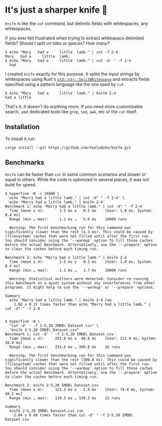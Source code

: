 # It's just a sharper knife 🔪

`knife` is like the `cut` command, but delimits fields with whitespaces, any whitespaces.

If you ever felt frustrated when trying to extract whitespace delimited fields? _Should I split on tabs or spaces? How many?_

```shell
$ echo "Mary   had a     little  lamb." | cut -f 2-4   
Mary   had a     little  lamb.
$ echo "Mary   had a     little  lamb." | cut -d' ' -f 2-4
  had
```

I created `knife` exactly for this purpose. It splits the input strings by whitespaces using Rust's [`std::str::SplitWhitespace`]
and extracts fields specified using a pattern language like the one used by `cut`.

```shell
$ echo "Mary   had a     little  lamb." | knife 2-4   
had a little
```

That's it, it doesn't do anything more. If you need more customizable search, use dedicated tools like
`grep`, `sed`, `awk`, etc or the `cut` itself.

## Installation

To install it run:

```shell
cargo install --git https://github.com/twolodzko/knife.git
```

## Benchmarks

`knife` can be faster than `cut` in some common scenarios and slower or equal in others. While the code is optimized in
several places, it was not build for speed.

```shell
$ hyperfine -N -r 10000 \
 'echo "Marry had a little lamb." | cut -d" " -f 2-4' \
 'echo "Marry had a little lamb." | knife 2-4'
Benchmark 1: echo "Marry had a little lamb." | cut -d" " -f 2-4
  Time (mean ± σ):       1.5 ms ±   0.2 ms    [User: 1.0 ms, System: 0.4 ms]
  Range (min … max):     1.1 ms …   5.0 ms    10000 runs
 
  Warning: The first benchmarking run for this command was significantly slower than the rest (4.3 ms). This could be caused by (filesystem) caches that were not filled until after the first run. You should consider using the '--warmup' option to fill those caches before the actual benchmark. Alternatively, use the '--prepare' option to clear the caches before each timing run.
 
Benchmark 2: echo "Marry had a little lamb." | knife 2-4
  Time (mean ± σ):       1.5 ms ±   0.1 ms    [User: 1.0 ms, System: 0.4 ms]
  Range (min … max):     1.1 ms …   3.7 ms    10000 runs
 
  Warning: Statistical outliers were detected. Consider re-running this benchmark on a quiet system without any interferences from other programs. It might help to use the '--warmup' or '--prepare' options.
 
Summary
  echo "Marry had a little lamb." | knife 2-4 ran
    1.00 ± 0.17 times faster than echo "Marry had a little lamb." | cut -d" " -f 2-4


$ hyperfine -N \
  "cut -d' ' -f 2-5,20 IMDB\ Dataset.csv" \
  "knife 2-5,20 IMDB\ Dataset.csv"                                   
Benchmark 1: cut -d' ' -f 2-5,20 IMDB\ Dataset.csv
  Time (mean ± σ):     252.0 ms ±  48.8 ms    [User: 211.9 ms, System: 38.4 ms]
  Range (min … max):   233.6 ms … 390.8 ms    10 runs
 
  Warning: The first benchmarking run for this command was significantly slower than the rest (390.8 ms). This could be caused by (filesystem) caches that were not filled until after the first run. You should consider using the '--warmup' option to fill those caches before the actual benchmark. Alternatively, use the '--prepare' option to clear the caches before each timing run.
 
Benchmark 2: knife 2-5,20 IMDB\ Dataset.csv
  Time (mean ± σ):     123.3 ms ±   2.4 ms    [User: 74.8 ms, System: 48.2 ms]
  Range (min … max):   119.5 ms … 130.3 ms    23 runs
 
Summary
  knife 2-5,20 IMDB\ Dataset.csv ran
    2.04 ± 0.40 times faster than cut -d' ' -f 2-5,20 IMDB\ Dataset.csv
```


 [`std::str::SplitWhitespace`]: https://doc.rust-lang.org/std/str/struct.SplitWhitespace.html
